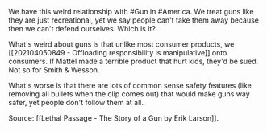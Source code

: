 We have this weird relationship with #Gun in #America. We treat guns like they are just recreational, yet we say people can't take them away because then we can't defend ourselves. Which is it? 

What's weird about guns is that unlike most consumer products, we [[202104050849 - Offloading responsibility is manipulative]] onto consumers. If Mattel made a terrible product that hurt kids, they'd be sued. Not so for Smith & Wesson. 

What's worse is that there are lots of common sense safety features (like removing all bullets when the clip comes out) that would make guns way safer, yet people don't follow them at all. 

Source: [[Lethal Passage - The Story of a Gun by Erik Larson]]. 